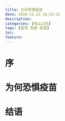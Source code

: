 ```yaml
---
title: 为何恐惧疫苗
date: 2018-11-22 16:53:31
description: 
categories: [他山之石]
tags: [盖茨 免疫 疫苗] 
toc: 
feature: 
---
```

# 序
<!-- more -->

# 为何恐惧疫苗

# 结语